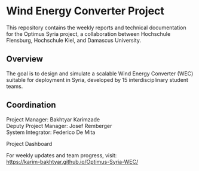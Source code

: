 # Wind Energy Converter Project

This repository contains the weekly reports and technical documentation for the Optimus Syria project, a collaboration between Hochschule Flensburg, Hochschule Kiel, and Damascus University.

## Overview

The goal is to design and simulate a scalable Wind Energy Converter (WEC) suitable for deployment in Syria, developed by 15 interdisciplinary student teams.

## Coordination

Project Manager: Bakhtyar Karimzade  
Deputy Project Manager: Josef Remberger  
System Integrator: Federico De Mita

Project Dashboard

For weekly updates and team progress, visit:  
https://karim-bakhtyar.github.io/Optimus-Syria-WEC/
